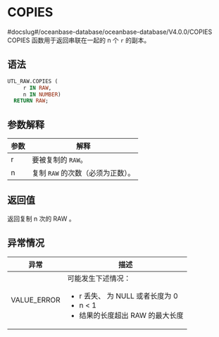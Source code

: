 COPIES 
===========================
#docslug#/oceanbase-database/oceanbase-database/V4.0.0/COPIES
COPIES 函数用于返回串联在一起的 n 个 `r` 的副本。

语法 
-----------

```sql
UTL_RAW.COPIES (
     r IN RAW,
     n IN NUMBER) 
  RETURN RAW;
```



参数解释 
-------------



| **参数** |       **解释**       |
|--------|--------------------|
| r      | 要被复制的 `RAW`。         |
| n      | 复制 `RAW` 的次数（必须为正数）。 |



返回值 
------------

返回复制 n 次的 RAW 。

异常情况 
-------------



|   **异常**    |                                                                                                  **描述**                                                                                                  |
|-------------|----------------------------------------------------------------------------------------------------------------------------------------------------------------------------------------------------------|
| VALUE_ERROR | 可能发生下述情况： <ul><li> r 丢失、 为 NULL 或者长度为 0   </li><li> n \< 1   </li><li> 结果的长度超出 RAW 的最大长度 </li></ul>    |



